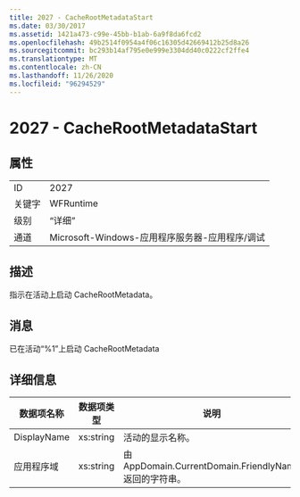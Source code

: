 ```yaml
---
title: 2027 - CacheRootMetadataStart
ms.date: 03/30/2017
ms.assetid: 1421a473-c99e-45bb-b1ab-6a9f8da6fcd2
ms.openlocfilehash: 49b2514f0954a4f06c16305d42669412b25d8a26
ms.sourcegitcommit: bc293b14af795e0e999e3304dd40c0222cf2ffe4
ms.translationtype: MT
ms.contentlocale: zh-CN
ms.lasthandoff: 11/26/2020
ms.locfileid: "96294529"
---
```

# <a name="2027---cacherootmetadatastart"></a>2027 - CacheRootMetadataStart

## <a name="properties"></a>属性  
  
|||  
|-|-|  
|ID|2027|  
|关键字|WFRuntime|  
|级别|“详细”|  
|通道|Microsoft-Windows-应用程序服务器-应用程序/调试|  
  
## <a name="description"></a>描述  

 指示在活动上启动 CacheRootMetadata。  
  
## <a name="message"></a>消息  

 已在活动“%1”上启动 CacheRootMetadata  
  
## <a name="details"></a>详细信息  
  
|数据项名称|数据项类型|说明|  
|--------------------|--------------------|-----------------|  
|DisplayName|xs:string|活动的显示名称。|  
|应用程序域|xs:string|由 AppDomain.CurrentDomain.FriendlyName 返回的字符串。|
